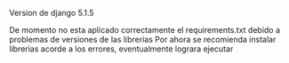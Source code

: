 
Version de django 5.1.5

De momento no esta aplicado correctamente el requirements.txt debido a problemas de versiones de las librerias
Por ahora se recomienda instalar librerias acorde a los errores, eventualmente lograra ejecutar

